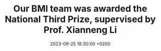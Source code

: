 ---
title: "Our BMI team was awarded the National Third Prize, supervised by Prof. Xianneng Li"
date: 2023-09-25 18:30:00 +0200
---